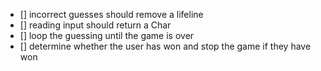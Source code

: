  - [] incorrect guesses should remove a lifeline
 - [] reading input should return a Char
 - [] loop the guessing until the game is over
 - [] determine whether the user has won and stop the game if they have won